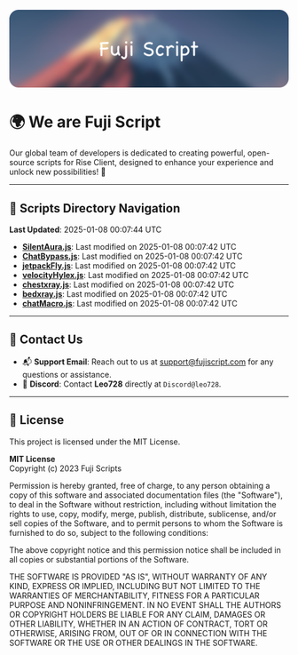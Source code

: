 ![Banner](.github/b.webp)

# 🌍 **We are Fuji Script**

Our global team of developers is dedicated to creating powerful, open-source scripts for Rise Client, designed to enhance your experience and unlock new possibilities! 🌟

---
<!-- SCRIPTS_NAVIGATION_START -->
## 📂 **Scripts Directory Navigation**

**Last Updated**: 2025-01-08 00:07:44 UTC

- **[SilentAura.js](scripts/SilentAura.js)**: Last modified on 2025-01-08 00:07:42 UTC
- **[ChatBypass.js](scripts/ChatBypass.js)**: Last modified on 2025-01-08 00:07:42 UTC
- **[jetpackFly.js](scripts/jetpackFly.js)**: Last modified on 2025-01-08 00:07:42 UTC
- **[velocityHylex.js](scripts/velocityHylex.js)**: Last modified on 2025-01-08 00:07:42 UTC
- **[chestxray.js](scripts/chestxray.js)**: Last modified on 2025-01-08 00:07:42 UTC
- **[bedxray.js](scripts/bedxray.js)**: Last modified on 2025-01-08 00:07:42 UTC
- **[chatMacro.js](scripts/chatMacro.js)**: Last modified on 2025-01-08 00:07:42 UTC

<!-- SCRIPTS_NAVIGATION_END -->

---

## 💬 **Contact Us**  
- 📬 **Support Email**: Reach out to us at [support@fujiscript.com](mailto:support@fujiscript.com) for any questions or assistance.  
- 💬 **Discord**: Contact **Leo728** directly at `Discord@leo728`.

---

## 📜 **License**

This project is licensed under the MIT License.  

**MIT License**  
Copyright (c) 2023 Fuji Scripts  

Permission is hereby granted, free of charge, to any person obtaining a copy of this software and associated documentation files (the "Software"), to deal in the Software without restriction, including without limitation the rights to use, copy, modify, merge, publish, distribute, sublicense, and/or sell copies of the Software, and to permit persons to whom the Software is furnished to do so, subject to the following conditions:  

The above copyright notice and this permission notice shall be included in all copies or substantial portions of the Software.  

THE SOFTWARE IS PROVIDED "AS IS", WITHOUT WARRANTY OF ANY KIND, EXPRESS OR IMPLIED, INCLUDING BUT NOT LIMITED TO THE WARRANTIES OF MERCHANTABILITY, FITNESS FOR A PARTICULAR PURPOSE AND NONINFRINGEMENT. IN NO EVENT SHALL THE AUTHORS OR COPYRIGHT HOLDERS BE LIABLE FOR ANY CLAIM, DAMAGES OR OTHER LIABILITY, WHETHER IN AN ACTION OF CONTRACT, TORT OR OTHERWISE, ARISING FROM, OUT OF OR IN CONNECTION WITH THE SOFTWARE OR THE USE OR OTHER DEALINGS IN THE SOFTWARE.  
